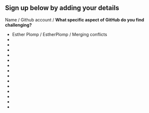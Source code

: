 ## Sign up below by adding your details

Name / Github account / **What specific aspect of GitHub do you find challenging?**
* Esther Plomp / EstherPlomp / Merging conflicts
* 
* 
* 
* 
* 
* 
* 
* 
* 
* 
* 
* 
* 
* 




